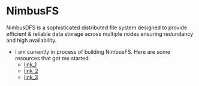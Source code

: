 # NimbusFS
NimbusDFS is a sophisticated distributed file system designed to provide efficient &amp; reliable data storage across multiple nodes ensuring redundancy and high availability.


- I am currently in process of building NimbusFS. Here are some resources that got me started: 
    - [link_1](https://youtu.be/Xhi3hqbiXNM?si=wugO4eVKXAbnnh6d)
    - [link_2](https://youtu.be/McTWc6N-pBg?si=ybu6mm5LQPkQHe32)
    - [link_3](https://youtu.be/QmNlluPbEEk?si=vO9T76K4AeRsoN-4)
